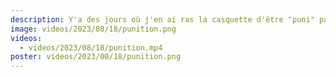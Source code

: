 ```yaml
---
description: Y'a des jours où j'en ai ras la casquette d'être "puni" parce que je respecte les feux de circulation... 😒
image: videos/2023/08/18/punition.png
videos:
  - videos/2023/08/18/punition.mp4
poster: videos/2023/08/18/punition.png
---
```

